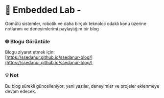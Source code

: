 # 🚀 Embedded Lab - 
Gömülü sistemler, robotik ve daha birçok teknoloji odaklı konu üzerine notlarımı ve deneyimlerimi paylaştığım bir blog 

### 🌐 Blogu Görüntüle
Blogu ziyaret etmek için:  
[https://ssedanur.github.io/ssedanur-blog/](https://ssedanur.github.io/ssedanur-blog/)

### 💡 Not
Bu blog sürekli güncelleniyor; yeni yazılar, deneyimler ve projeler eklenmeye devam edecek. 

